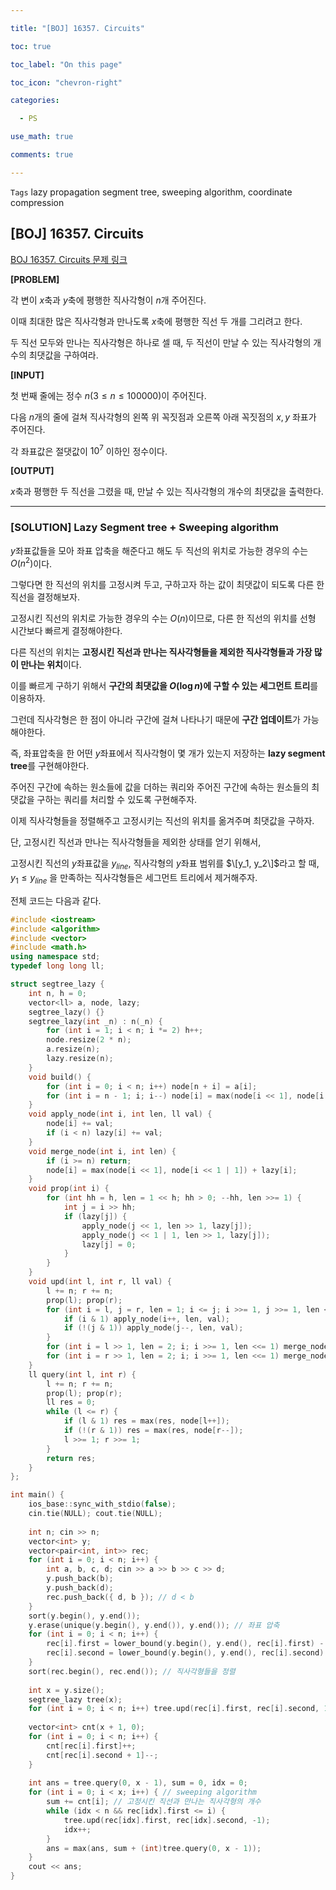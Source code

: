 ```yaml
---

title: "[BOJ] 16357. Circuits"

toc: true

toc_label: "On this page"

toc_icon: "chevron-right"

categories:

  - PS

use_math: true

comments: true

---
```


`Tags` lazy propagation segment tree, sweeping algorithm, coordinate compression

## [BOJ] 16357. Circuits

[BOJ 16357. Circuits 문제 링크](https://www.acmicpc.net/problem/16357)

**[PROBLEM]**

각 변이 $x$축과 $y$축에 평행한 직사각형이 $n$개 주어진다.

이때 최대한 많은 직사각형과 만나도록 $x$축에 평행한 직선 두 개를 그리려고 한다.

두 직선 모두와 만나는 직사각형은 하나로 셀 때, 두 직선이 만날 수 있는 직사각형의 개수의 최댓값을 구하여라.

**[INPUT]**

첫 번째 줄에는 정수 $n$($3 \leq n \leq 100000$)이 주어진다.

다음 $n$개의 줄에 걸쳐 직사각형의 왼쪽 위 꼭짓점과 오른쪽 아래 꼭짓점의 $x, y$ 좌표가 주어진다.

각 좌표값은 절댓값이 $10^7$ 이하인 정수이다.

**[OUTPUT]**

$x$축과 평행한 두 직선을 그렸을 때, 만날 수 있는 직사각형의 개수의 최댓값을 출력한다.

---

### [SOLUTION] Lazy Segment tree + Sweeping algorithm

$y$좌표값들을 모아 좌표 압축을 해준다고 해도 두 직선의 위치로 가능한 경우의 수는 $O(n^2)$이다.

그렇다면 한 직선의 위치를 고정시켜 두고, 구하고자 하는 값이 최댓값이 되도록 다른 한 직선을 결정해보자.

고정시킨 직선의 위치로 가능한 경우의 수는 $O(n)$이므로, 다른 한 직선의 위치를 선형 시간보다 빠르게 결정해야한다.

다른 직선의 위치는 **고정시킨 직선과 만나는 직사각형들을 제외한 직사각형들과 가장 많이 만나는 위치**이다.

이를 빠르게 구하기 위해서 **구간의 최댓값을 $O(\log n)$에 구할 수 있는 세그먼트 트리**를 이용하자.

그런데 직사각형은 한 점이 아니라 구간에 걸쳐 나타나기 때문에 **구간 업데이트**가 가능해야한다.

즉, 좌표압축을 한 어떤 $y$좌표에서 직사각형이 몇 개가 있는지 저장하는 **lazy segment tree**를 구현해야한다.

주어진 구간에 속하는 원소들에 값을 더하는 쿼리와 주어진 구간에 속하는 원소들의 최댓값을 구하는 쿼리를 처리할 수 있도록 구현해주자.

이제 직사각형들을 정렬해주고 고정시키는 직선의 위치를 옮겨주며 최댓값을 구하자.

단, 고정시킨 직선과 만나는 직사각형들을 제외한 상태를 얻기 위해서,

고정시킨 직선의 $y$좌표값을 $y_{line}$, 직사각형의 $y$좌표 범위를 $\[y_1, y_2\]$라고 할 때, $y_1 \leq y_{line}$ 을 만족하는 직사각형들은 세그먼트 트리에서 제거해주자.

전체 코드는 다음과 같다.

```cpp
#include <iostream>
#include <algorithm>
#include <vector>
#include <math.h>
using namespace std;
typedef long long ll;

struct segtree_lazy {
    int n, h = 0;
    vector<ll> a, node, lazy;
    segtree_lazy() {}
    segtree_lazy(int _n) : n(_n) {
        for (int i = 1; i < n; i *= 2) h++;
        node.resize(2 * n);
        a.resize(n);
        lazy.resize(n);
    }
    void build() {
        for (int i = 0; i < n; i++) node[n + i] = a[i];
        for (int i = n - 1; i; i--) node[i] = max(node[i << 1], node[i << 1 | 1]);
    }
    void apply_node(int i, int len, ll val) {
        node[i] += val;
        if (i < n) lazy[i] += val;
    }
    void merge_node(int i, int len) {
        if (i >= n) return;
        node[i] = max(node[i << 1], node[i << 1 | 1]) + lazy[i];
    }
    void prop(int i) {
        for (int hh = h, len = 1 << h; hh > 0; --hh, len >>= 1) {
            int j = i >> hh;
            if (lazy[j]) {
                apply_node(j << 1, len >> 1, lazy[j]);
                apply_node(j << 1 | 1, len >> 1, lazy[j]);
                lazy[j] = 0;
            }
        }
    }
    void upd(int l, int r, ll val) {
        l += n; r += n;
        prop(l); prop(r);  
        for (int i = l, j = r, len = 1; i <= j; i >>= 1, j >>= 1, len <<= 1) {
            if (i & 1) apply_node(i++, len, val);
            if (!(j & 1)) apply_node(j--, len, val);
        }
        for (int i = l >> 1, len = 2; i; i >>= 1, len <<= 1) merge_node(i, len);
        for (int i = r >> 1, len = 2; i; i >>= 1, len <<= 1) merge_node(i, len);
    }
    ll query(int l, int r) {
        l += n; r += n;
        prop(l); prop(r);
        ll res = 0;
        while (l <= r) {
            if (l & 1) res = max(res, node[l++]);
            if (!(r & 1)) res = max(res, node[r--]);
            l >>= 1; r >>= 1;
        }
        return res;
    }
};

int main() {
    ios_base::sync_with_stdio(false);
    cin.tie(NULL); cout.tie(NULL);
    
    int n; cin >> n;
    vector<int> y;
    vector<pair<int, int>> rec;
    for (int i = 0; i < n; i++) {
        int a, b, c, d; cin >> a >> b >> c >> d;
        y.push_back(b);
        y.push_back(d);
        rec.push_back({ d, b }); // d < b
    }   
    sort(y.begin(), y.end());
    y.erase(unique(y.begin(), y.end()), y.end()); // 좌표 압축
    for (int i = 0; i < n; i++) {
        rec[i].first = lower_bound(y.begin(), y.end(), rec[i].first) - y.begin();
        rec[i].second = lower_bound(y.begin(), y.end(), rec[i].second) - y.begin();
    }
    sort(rec.begin(), rec.end()); // 직사각형들을 정렬
    
    int x = y.size();
    segtree_lazy tree(x);
    for (int i = 0; i < n; i++) tree.upd(rec[i].first, rec[i].second, 1); // 처음에는 모든 직사각형을 세그먼트 트리에 넣어준다.
    
    vector<int> cnt(x + 1, 0);
    for (int i = 0; i < n; i++) {
        cnt[rec[i].first]++;
        cnt[rec[i].second + 1]--;
    }
    
    int ans = tree.query(0, x - 1), sum = 0, idx = 0;
    for (int i = 0; i < x; i++) { // sweeping algorithm
        sum += cnt[i]; // 고정시킨 직선과 만나는 직사각형의 개수
        while (idx < n && rec[idx].first <= i) {
            tree.upd(rec[idx].first, rec[idx].second, -1);
            idx++;
        }
        ans = max(ans, sum + (int)tree.query(0, x - 1));
    }
    cout << ans;
}
```







